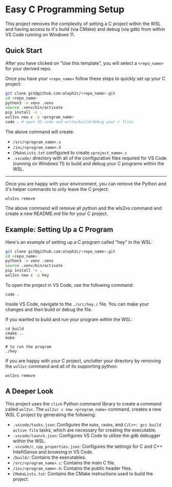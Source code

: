 # Easy C Programming Setup

This project removes the complexity of setting a C project within the WSL and
having access to it's build (via CMake) and debug (via gdb) from within VS Code
running on Windows 11.

## Quick Start

After you have clicked on "Use this template", you will select a ``<repo_name>`` for your derived repo.

Once you have your ``<repo_name>`` follow these steps to quickly set up your C project:

```bash
git clone git@github.com:aleph2c/<repo_name>.git
cd <repo_name>
python3 -m venv .venv
source .venv/bin/activate
pip install -e .
wsl2vs new c -p <program_name>
code . # open VS code and write/build/debug your c files
```

The above command will create:
- ``/src/<program_name>.c``
- ``/inc/<program_name>.h``
- ``CMakeLists.txt`` configured to create ``<project_name>.c``
- ``.vscode/`` directory with all of the configuration files required for VS
Code (running on Windows 11) to build and debug your C programs within the WSL.

---
Once you are happy with your environment, you can remove the Python and it's
helper commands to only leave the C project:

```
wls2vs remove
```

The above command will remove all python and the wls2vs command and create a new README.md file for your C project.

## Example: Setting Up a C Program

Here's an example of setting up a C program called "hey" in the WSL:

```bash
git clone git@github.com:aleph2c/<repo_name>.git
cd <repo_name>
python3 -m venv .venv
source .venv/bin/activate
pip install -e .
wsl2vs new c -p hey
```

To open the project in VS Code, use the following command:
```
code .
```

Inside VS Code, navigate to the `./src/hey.c` file. You can make your changes and then build or debug the file.

If you wanted to build and run your program within the WSL:

```
cd build
cmake ..
make

# to run the program
./hey
```

If you are happy with your C project, unclutter your directory by removing the ``wsl2vc`` command and all of its supporting python:

```
wsl2vs remove
```

## A Deeper Look

This project uses the `click` Python command library to create a command called `wsl2vc`. The `wsl2vc c new <program_name>` command, creates a new WSL C
project by generating the following:

- `.vscode/tasks.json`: Configures the `make`, `cmake`, and `C/C++: gcc build active file` tasks, which are necessary for creating the executable.
- `.vscode/launch.json`: Configures VS Code to utilize the gdb debugger within the WSL.
- `.vscode/c_cpp_properties.json`: Configures the settings for C and C++ IntelliSense and browsing in VS Code.
- `/build/`: Contains the executables.
- `/src/<program_name>.c`: Contains the main C file.
- `/inc/<program_name>.h`: Contains the public header files.
- `CMakeLists.txt`: Contains the CMake instructions used to build the project.
